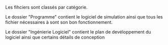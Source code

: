 Les fihciers sont classés par catégorie.

Le dossier "Programme" contient le logiciel de simulation ainsi que tous les fichier nécessaires
à sont son bon fonctionnement.

Le dossier "Ingénierie Logiciel" contient le plan de devéloppement du logiciel ainsi que certains
détails de conception
